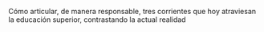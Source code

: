 Cómo articular, de manera responsable, tres corrientes que hoy atraviesan la educación superior, contrastando la actual realidad
